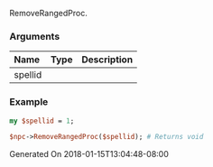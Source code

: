 RemoveRangedProc.
### Arguments
**Name**|**Type**|**Description**
:---|:---|:---
spellid||

### Example

```perl
my $spellid = 1;

$npc->RemoveRangedProc($spellid); # Returns void
```


Generated On 2018-01-15T13:04:48-08:00
